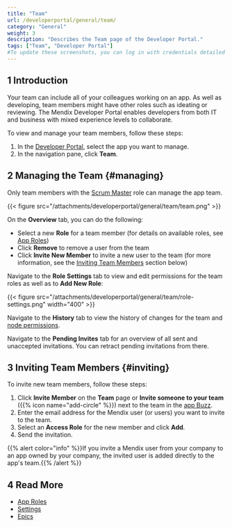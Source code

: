 ```yaml
---
title: "Team"
url: /developerportal/general/team/
category: "General"
weight: 3
description: "Describes the Team page of the Developer Portal."
tags: ["Team", "Developer Portal"]
#To update these screenshots, you can log in with credentials detailed in How to Update Screenshots Using Team Apps.
---
```


## 1 Introduction

Your team can include all of your colleagues working on an app. As well as developing, team members might have other roles such as ideating or reviewing. The Mendix Developer Portal enables developers from both IT and business with mixed experience levels to collaborate.

To view and manage your team members, follow these steps:

1. In the [Developer Portal](http://sprintr.home.mendix.com), select the app you want to manage.
2. In the navigation pane, click **Team**.

## 2 Managing the Team {#managing}

Only team members with the [Scrum Master](/developerportal/general/app-roles/#team-roles) role can manage the app team.

{{< figure src="/attachments/developerportal/general/team/team.png" >}}

On the **Overview** tab, you can do the following:

* Select a new **Role** for a team member (for details on available roles, see [App Roles](/developerportal/general/app-roles/))
* Click **Remove** to remove a user from the team
* Click **Invite New Member** to invite a new user to the team (for more information, see the [Inviting Team Members](#inviting) section below)

Navigate to the **Role Settings** tab to view and edit permissions for the team roles as well as to **Add New Role**:

{{< figure src="/attachments/developerportal/general/team/role-settings.png"   width="400"  >}}

Navigate to the **History** tab to view the history of changes for the team and [node permissions](/developerportal/deploy/node-permissions/).

Navigate to the **Pending Invites** tab for an overview of all sent and unaccepted invitations. You can retract pending invitations from there.

## 3 Inviting Team Members {#inviting}

To invite new team members, follow these steps:

1. Click **Invite Member** on the **Team** page or **Invite someone to your team** ({{% icon name="add-circle" %}}) next to the team in the [app Buzz](/developerportal/general/buzz/#app-buzz).
2. Enter the email address for the Mendix user (or users) you want to invite to the team.
3. Select an **Access Role** for the new member and click **Add**.
4. Send the invitation.

{{% alert color="info" %}}If you invite a Mendix user from your company to an app owned by your company, the invited user is added directly to the app's team.{{% /alert %}}

## 4 Read More

* [App Roles](/developerportal/general/app-roles/)
* [Settings](/developerportal/settings/)
* [Epics](/developerportal/project-management/epics/)
